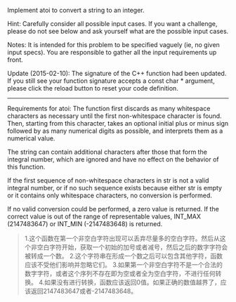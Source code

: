 Implement atoi to convert a string to an integer.

Hint: Carefully consider all possible input cases. If you want a challenge, please do not see below and ask yourself what are the possible input cases.

Notes: It is intended for this problem to be specified vaguely (ie, no given input specs). You are responsible to gather all the input requirements up front.

Update (2015-02-10):
The signature of the C++ function had been updated. If you still see your function signature accepts a const char * argument, please click the reload button  to reset your code definition.

---

Requirements for atoi:
The function first discards as many whitespace characters as necessary until the first non-whitespace character is found. Then, starting from this character, takes an optional initial plus or minus sign followed by as many numerical digits as possible, and interprets them as a numerical value.

The string can contain additional characters after those that form the integral number, which are ignored and have no effect on the behavior of this function.

If the first sequence of non-whitespace characters in str is not a valid integral number, or if no such sequence exists because either str is empty or it contains only whitespace characters, no conversion is performed.

If no valid conversion could be performed, a zero value is returned. If the correct value is out of the range of representable values, INT_MAX (2147483647) or INT_MIN (-2147483648) is returned.

>1.这个函数在第一个非空白字符出现可以丢弃尽量多的空白字符。然后从这个非空白字符开始，获取一个初始的加号或者减号，然后之后的数字字符会被转成一个数。
2.这个字符串在形成一个数之后可以包含其他字符，函数应该不受他们影响并忽略它们。
3.如果第一个非空白字符不是一个合法的数字字符，或者这个序列不存在即为空或者全为空白字符，不进行任何转换。
4.如果没有进行转换，函数应该返回0值。如果正确的数值越界了，应该返回2147483647或者-2147483648。
